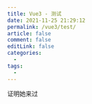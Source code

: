```yaml
---
title: Vue3 - 测试
date: 2021-11-25 21:29:12
permalink: /vue3/test/
article: false
comment: false
editLink: false
categories:
  - 
tags: 
  - 
---
```


证明她来过